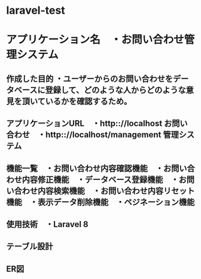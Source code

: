 # laravel-test
# アプリケーション名　・お問い合わせ管理システム
## 作成した目的  ・ユーザーからのお問い合わせをデータベースに登録して、どのような人からどのような意見を頂いているかを確認するため。
## アプリケーションURL　・http:://localhost お問い合わせ　・http:://localhost/management 管理システム
## 機能一覧　・お問い合わせ内容確認機能　・お問い合わせ内容修正機能　・データベース登録機能　・お問い合わせ内容検索機能　・お問い合わせ内容リセット機能　・表示データ削除機能　・ペジネーション機能
## 使用技術　・Laravel 8
## テーブル設計
## ER図


